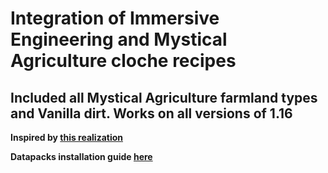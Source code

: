 # Integration of Immersive Engineering and Mystical Agriculture cloche recipes

## Included all Mystical Agriculture farmland types and Vanilla dirt. Works on all versions of 1.16

**Inspired by [this realization](https://www.curseforge.com/minecraft/customization/ie-garden-cloche-integration-mystical-agriculture)**

**Datapacks installation guide [here](https://vanillatweaks.net/installation/#datapacks)**
